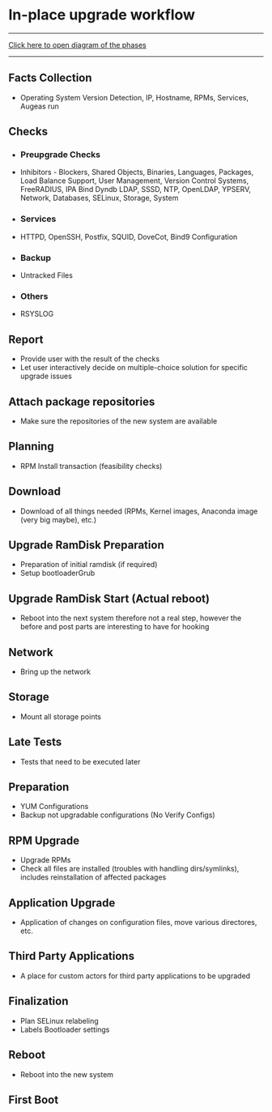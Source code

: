 # In-place upgrade workflow

---

[Click here to open diagram of the phases](img/phases.png)

---

## Facts Collection
- Operating System Version Detection, IP, Hostname, RPMs, Services, Augeas run

## Checks
- ### Preupgrade Checks
 - Inhibitors - Blockers, Shared Objects, Binaries, Languages, Packages, Load Balance Support, User Management, Version Control Systems, FreeRADIUS, IPA Bind Dyndb LDAP, SSSD, NTP, OpenLDAP, YPSERV, Network, Databases, SELinux, Storage, System

- ### Services
 - HTTPD, OpenSSH, Postfix, SQUID, DoveCot, Bind9 Configuration

- ### Backup
 - Untracked Files

- ### Others
 - RSYSLOG

## Report
- Provide user with the result of the checks
- Let user interactively decide on multiple-choice solution for specific upgrade issues

## Attach package repositories
- Make sure the repositories of the new system are available

## Planning
- RPM Install transaction (feasibility checks)

## Download
- Download of all things needed (RPMs, Kernel images, Anaconda image (very big maybe), etc.)

## Upgrade RamDisk Preparation
- Preparation of initial ramdisk (if required)
- Setup bootloaderGrub

## Upgrade RamDisk Start (Actual reboot)
- Reboot into the next system therefore not a real step, however the before and post parts are interesting to have for hooking

## Network
- Bring up the network

## Storage
- Mount all storage points

## Late Tests
- Tests that need to be executed later

## Preparation
- YUM Configurations
- Backup not upgradable configurations (No Verify Configs)

## RPM Upgrade
- Upgrade RPMs
- Check all files are installed (troubles with handling dirs/symlinks), includes reinstallation of affected packages

## Application Upgrade
- Application of changes on configuration files, move various directores, etc.

## Third Party Applications
- A place for custom actors for third party applications to be upgraded

## Finalization
- Plan SELinux relabeling
- Labels Bootloader settings

## Reboot
- Reboot into the new system

## First Boot
